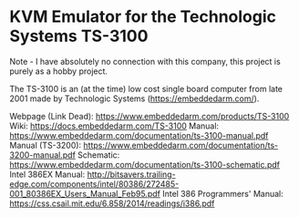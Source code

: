 KVM Emulator for the Technologic Systems TS-3100
================================================

Note - I have absolutely no connection with this company, this project is purely as a hobby project.

The TS-3100 is an (at the time) low cost single board computer from late 2001 made by Technologic Systems (https://embeddedarm.com/).

Webpage (Link Dead): https://www.embeddedarm.com/products/TS-3100
Wiki: https://docs.embeddedarm.com/TS-3100
Manual: https://www.embeddedarm.com/documentation/ts-3100-manual.pdf
Manual (TS-3200): https://www.embeddedarm.com/documentation/ts-3200-manual.pdf
Schematic: https://www.embeddedarm.com/documentation/ts-3100-schematic.pdf
Intel 386EX Manual: http://bitsavers.trailing-edge.com/components/intel/80386/272485-001_80386EX_Users_Manual_Feb95.pdf
Intel 386 Programmers' Manual: https://css.csail.mit.edu/6.858/2014/readings/i386.pdf